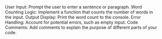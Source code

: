  User Input: Prompt the user to enter a sentence or paragraph.
 Word Counting Logic: Implement a function that counts the number of words in the input.
Output Display: Print the word count to the console.
 Error Handling: Account for potential errors, such as empty input.
 Code Comments: Add comments to explain the purpose of different parts of your code.

